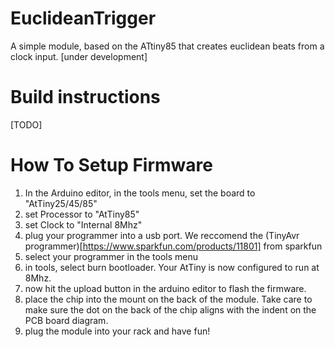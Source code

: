 # EuclideanTrigger
A simple module, based on the ATtiny85 that creates euclidean beats from a clock input. [under development]

# Build instructions

[TODO]


# How To Setup Firmware

1. In the Arduino editor, in the tools menu, set the board to "AtTiny25/45/85"
1. set Processor to "AtTiny85"
1. set Clock to "Internal 8Mhz"
1. plug your programmer into a usb port. We reccomend the (TinyAvr programmer)[https://www.sparkfun.com/products/11801] from sparkfun
1. select your programmer in the tools menu
1. in tools, select burn bootloader. Your AtTiny is now configured to run at 8Mhz.
1. now hit the upload button in the arduino editor to flash the firmware.
1. place the chip into the mount on the back of the module. Take care to make sure the dot on the back of the chip aligns with the indent on the PCB board diagram.
1. plug the module into your rack and have fun!


